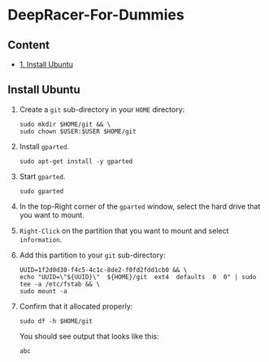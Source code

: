 # DeepRacer-For-Dummies

## **Content**

* [1. Install Ubuntu](#Install-Ubuntu)

## **Install Ubuntu**

1. Create a `git` sub-directory in your `HOME` directory:

    ```terminal
    sudo mkdir $HOME/git && \
    sudo chown $USER:$USER $HOME/git
    ```

2. Install `gparted`.

    ```terminal
    sudo apt-get install -y gparted
    ```

3. Start `gparted`.

    ```terminal
    sudo gparted
    ```

4. In the top-Right corner of the `gparted` window, select the hard drive that you want to mount.
5. `Right-Click` on the partition that you want to mount and select `information`.
6. Add this partition to your `git` sub-directory:

    ```terminal
    UUID=1f2d0d30-f4c5-4c1c-8de2-f0fd2fdd1cb0 && \
    echo "UUID=\"${UUID}\"  ${HOME}/git  ext4  defaults  0  0" | sudo tee -a /etc/fstab && \
    sudo mount -a
    ```

7. Confirm that it allocated properly:

    ```terminal
    sudo df -h $HOME/git
    ```

    You should see output that looks like this:

    ```terminal
    abc
    ```

